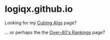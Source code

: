 # logiqx.github.io

Looking for my [Cubing Algs](cubing-algs) page?

... or perhaps the the [Over-40's Rankings](wca-ipy) page?
